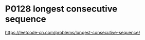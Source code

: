 # P0128 longest consecutive sequence

https://leetcode-cn.com/problems/longest-consecutive-sequence/

